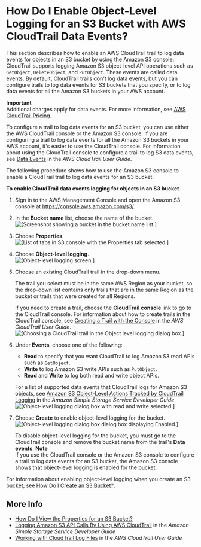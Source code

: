 # How Do I Enable Object\-Level Logging for an S3 Bucket with AWS CloudTrail Data Events?<a name="enable-cloudtrail-events"></a>

This section describes how to enable an AWS CloudTrail trail to log data events for objects in an S3 bucket by using the Amazon S3 console\. CloudTrail supports logging Amazon S3 object\-level API operations such as `GetObject`, `DeleteObject`, and `PutObject`\. These events are called data events\. By default, CloudTrail trails don't log data events, but you can configure trails to log data events for S3 buckets that you specify, or to log data events for all the Amazon S3 buckets in your AWS account\. 

**Important**  
Additional charges apply for data events\. For more information, see [AWS CloudTrail Pricing](https://aws.amazon.com/cloudtrail/pricing/)\. 

To configure a trail to log data events for an S3 bucket, you can use either the AWS CloudTrail console or the Amazon S3 console\. If you are configuring a trail to log data events for all the Amazon S3 buckets in your AWS account, it's easier to use the CloudTrail console\. For information about using the CloudTrail console to configure a trail to log S3 data events, see [ Data Events](https://docs.aws.amazon.com/awscloudtrail/latest/userguide/logging-management-and-data-events-with-cloudtrail.html#logging-data-events) in the *AWS CloudTrail User Guide*\. 

The following procedure shows how to use the Amazon S3 console to enable a CloudTrail trail to log data events for an S3 bucket\.

**To enable CloudTrail data events logging for objects in an S3 bucket**

1. Sign in to the AWS Management Console and open the Amazon S3 console at [https://console\.aws\.amazon\.com/s3/](https://console.aws.amazon.com/s3/)\.

1. In the **Bucket name** list, choose the name of the bucket\.  
![\[Screenshot showing a bucket in the bucket name list.\]](http://docs.aws.amazon.com/AmazonS3/latest/user-guide/images/choose-bucket-name.png)

1. Choose **Properties**\.  
![\[List of tabs in S3 console with the Properties tab selected.\]](http://docs.aws.amazon.com/AmazonS3/latest/user-guide/images/choose-properties-tab.png)

1. Choose **Object\-level logging**\.  
![\[Object-level logging screen.\]](http://docs.aws.amazon.com/AmazonS3/latest/user-guide/images/object-level-logging-box.png)

1. Choose an existing CloudTrail trail in the drop\-down menu\. 

   The trail you select must be in the same AWS Region as your bucket, so the drop\-down list contains only trails that are in the same Region as the bucket or trails that were created for all Regions\. 

   If you need to create a trail, choose the **CloudTrail console** link to go to the CloudTrail console\. For information about how to create trails in the CloudTrail console, see [ Creating a Trail with the Console](https://docs.aws.amazon.com/awscloudtrail/latest/userguide/cloudtrail-create-and-update-a-trail-by-using-the-console.html) in the *AWS CloudTrail User Guide*\.   
![\[Choosing a CloudTrail trail in the Object level logging dialog box.\]](http://docs.aws.amazon.com/AmazonS3/latest/user-guide/images/add-cloudtrail.png)

1. Under **Events**, choose one of the following:
   + **Read** to specify that you want CloudTrail to log Amazon S3 read APIs such as `GetObject`\. 
   + **Write** to log Amazon S3 write APIs such as `PutObject`\. 
   + **Read** and **Write** to log both read and write object APIs\.

   For a list of supported data events that CloudTrail logs for Amazon S3 objects, see [ Amazon S3 Object\-Level Actions Tracked by CloudTrail Logging](https://docs.aws.amazon.com/AmazonS3/latest/dev/cloudtrail-logging.html#cloudtrail-object-level-tracking) in the *Amazon Simple Storage Service Developer Guide*\.   
![\[Object-level logging dialog box with read and write selected.\]](http://docs.aws.amazon.com/AmazonS3/latest/user-guide/images/select-cloudtrail-events.png)

1. Choose **Create** to enable object\-level logging for the bucket\.  
![\[Object-level logging dialog box dialog box displaying Enabled.\]](http://docs.aws.amazon.com/AmazonS3/latest/user-guide/images/cloudtrail-events-enabled.png)

   To disable object\-level logging for the bucket, you must go to the CloudTrail console and remove the bucket name from the trail's **Data events**\.
**Note**  
If you use the CloudTrail console or the Amazon S3 console to configure a trail to log data events for an S3 bucket, the Amazon S3 console shows that object\-level logging is enabled for the bucket\. 

For information about enabling object\-level logging when you create an S3 bucket, see [How Do I Create an S3 Bucket?](create-bucket.md)\.

## More Info<a name="enable-cloudtrail-events-moreinfo"></a>
+ [How Do I View the Properties for an S3 Bucket?](view-bucket-properties.md)
+ [ Logging Amazon S3 API Calls By Using AWS CloudTrail](https://docs.aws.amazon.com/AmazonS3/latest/dev/cloudtrail-logging.html) in the *Amazon Simple Storage Service Developer Guide* 
+ [ Working with CloudTrail Log Files](https://docs.aws.amazon.com/awscloudtrail/latest/userguide/cloudtrail-working-with-log-files.html) in the *AWS CloudTrail User Guide*
